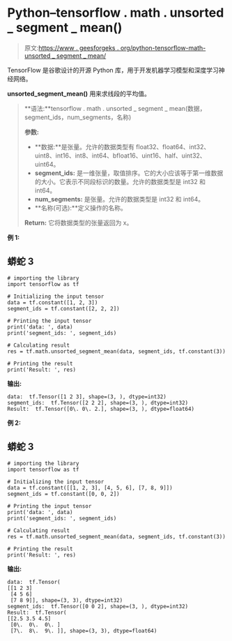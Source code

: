 # Python–tensorflow . math . unsorted _ segment _ mean()

> 原文:[https://www . geesforgeks . org/python-tensorflow-math-unsorted _ segment _ mean/](https://www.geeksforgeeks.org/python-tensorflow-math-unsorted_segment_mean/)

TensorFlow 是谷歌设计的开源 Python 库，用于开发机器学习模型和深度学习神经网络。

**unsorted_segment_mean()** 用来求线段的平均值。

> **语法:**tensorflow . math . unsorted _ segment _ mean(数据，segment_ids，num_segments，名称)
> 
> **参数:**
> 
> *   **数据:**是张量。允许的数据类型有 float32、float64、int32、uint8、int16、int8、int64、bfloat16、uint16、half、uint32、uint64。
> *   **segment_ids:** 是一维张量，取值排序。它的大小应该等于第一维数据的大小。它表示不同段标识的数量。允许的数据类型是 int32 和 int64。
> *   **num_segments:** 是张量。允许的数据类型是 int32 和 int64。
> *   **名称(可选):**定义操作的名称。
> 
> **Return:** 它将数据类型的张量返回为 x。

**例 1:**

## 蟒蛇 3

```
# importing the library
import tensorflow as tf

# Initializing the input tensor
data = tf.constant([1, 2, 3])
segment_ids = tf.constant([2, 2, 2])

# Printing the input tensor
print('data: ', data)
print('segment_ids: ', segment_ids)

# Calculating result
res = tf.math.unsorted_segment_mean(data, segment_ids, tf.constant(3))

# Printing the result
print('Result: ', res)
```

**输出:**

```
data:  tf.Tensor([1 2 3], shape=(3, ), dtype=int32)
segment_ids:  tf.Tensor([2 2 2], shape=(3, ), dtype=int32)
Result:  tf.Tensor([0\. 0\. 2.], shape=(3, ), dtype=float64)

```

**例 2:**

## 蟒蛇 3

```
# importing the library
import tensorflow as tf

# Initializing the input tensor
data = tf.constant([[1, 2, 3], [4, 5, 6], [7, 8, 9]])
segment_ids = tf.constant([0, 0, 2])

# Printing the input tensor
print('data: ', data)
print('segment_ids: ', segment_ids)

# Calculating result
res = tf.math.unsorted_segment_mean(data, segment_ids, tf.constant(3))

# Printing the result
print('Result: ', res)
```

**输出:**

```
data:  tf.Tensor(
[[1 2 3]
 [4 5 6]
 [7 8 9]], shape=(3, 3), dtype=int32)
segment_ids:  tf.Tensor([0 0 2], shape=(3, ), dtype=int32)
Result:  tf.Tensor(
[[2.5 3.5 4.5]
 [0\.  0\.  0\. ]
 [7\.  8\.  9\. ]], shape=(3, 3), dtype=float64)

```